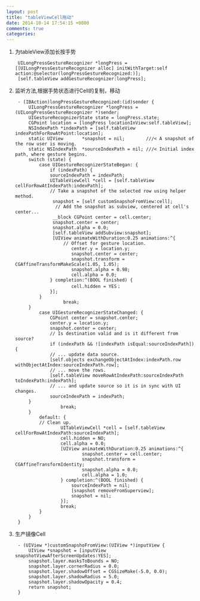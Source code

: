 ```yaml
---
layout: post
title: "tableViewCell拖动"
date: 2014-10-14 17:54:15 +0800
comments: true
categories: 
---
```

1. 为tableView添加长按手势
 
 		UILongPressGestureRecognizer *longPress = [[UILongPressGestureRecognizer alloc] initWithTarget:self action:@selector(longPressGestureRecognized:)];
		[self.tableView addGestureRecognizer:longPress];
2. 监听方法,根据手势状态进行Cell的复制，移动

		- (IBAction)longPressGestureRecognized:(id)sender {
			UILongPressGestureRecognizer *longPress = (UILongPressGestureRecognizer *)sender;
			UIGestureRecognizerState state = longPress.state;
			CGPoint location = [longPress locationInView:self.tableView];
 	 		NSIndexPath *indexPath = [self.tableView indexPathForRowAtPoint:location];
			static UIView       *snapshot = nil;        ///< A snapshot of the row user is moving.
  			static NSIndexPath  *sourceIndexPath = nil; ///< Initial index path, where gesture begins.
  			switch (state) {
    			case UIGestureRecognizerStateBegan: {
      				if (indexPath) {
        			sourceIndexPath = indexPath;
       				UITableViewCell *cell = [self.tableView cellForRowAtIndexPath:indexPath];
        			// Take a snapshot of the selected row using helper method.
       				 snapshot = [self customSnapshoFromView:cell]; 
      				  // Add the snapshot as subview, centered at cell's center...
       				 __block CGPoint center = cell.center;
       				 snapshot.center = center;
        			 snapshot.alpha = 0.0;
        			 [self.tableView addSubview:snapshot];
        			 [UIView animateWithDuration:0.25 animations:^{
         				 // Offset for gesture location.
          					center.y = location.y;
          					snapshot.center = center;
         					snapshot.transform = CGAffineTransformMakeScale(1.05, 1.05);
          					snapshot.alpha = 0.98;
          					cell.alpha = 0.0;  
        			} completion:^(BOOL finished) {
          					cell.hidden = YES；
       	 			}];
     	 		}
     					 break;
   	 		}
  	 			case UIGestureRecognizerStateChanged: {
      				CGPoint center = snapshot.center;
      				center.y = location.y;
      				snapshot.center = center;
      				// Is destination valid and is it different from source?
     		 		if (indexPath && ![indexPath isEqual:sourceIndexPath]) {
        			// ... update data source.
        			[self.objects exchangeObjectAtIndex:indexPath.row withObjectAtIndex:sourceIndexPath.row];        
        			// ... move the rows.
        			[self.tableView moveRowAtIndexPath:sourceIndexPath toIndexPath:indexPath];
        			// ... and update source so it is in sync with UI changes.
        			sourceIndexPath = indexPath;
      		}
      					break;
   			}
    			default: {
      			// Clean up.
     					UITableViewCell *cell = [self.tableView cellForRowAtIndexPath:sourceIndexPath];
     		 			cell.hidden = NO;
      		 			cell.alpha = 0.0;
     		 			[UIView animateWithDuration:0.25 animations:^{
       							snapshot.center = cell.center;
        						snapshot.transform = CGAffineTransformIdentity;
        						snapshot.alpha = 0.0;
        						cell.alpha = 1.0;
      					} completion:^(BOOL finished) {
        					sourceIndexPath = nil;
       						[snapshot removeFromSuperview];
       	 					snapshot = nil;
      					}];
     				 	break;
   		 		}
  		  	}
		}

3. 生产镜像Cell

		- (UIView *)customSnapshoFromView:(UIView *)inputView {
 			UIView *snapshot = [inputView snapshotViewAfterScreenUpdates:YES];
  			snapshot.layer.masksToBounds = NO;
  			snapshot.layer.cornerRadius = 0.0;
  			snapshot.layer.shadowOffset = CGSizeMake(-5.0, 0.0);
  			snapshot.layer.shadowRadius = 5.0;
  			snapshot.layer.shadowOpacity = 0.4;
  			return snapshot;
		}
